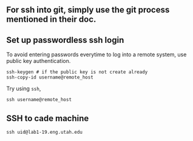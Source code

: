 

## For ssh into git, simply use the git process mentioned in their doc.

## Set up passwordless ssh login
To avoid entering passwords everytime to log into a remote system, use public key authentication.
```
ssh-keygen # if the public key is not create already
ssh-copy-id username@remote_host
```

Try using `ssh`,
```
ssh username@remote_host
```

## SSH to cade machine
```
ssh uid@lab1-19.eng.utah.edu
```
